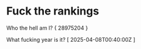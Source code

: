 # Fuck the rankings

Who the hell am I?
{ 28975204 }

What fucking year is it?
[ 2025-04-08T00:40:00Z ]
